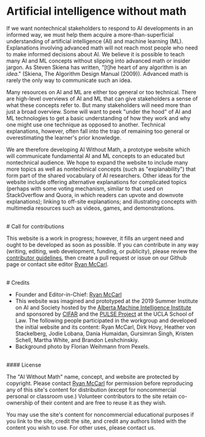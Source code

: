 # Artificial intelligence without math

If we want nontechnical stakeholders to respond to AI developments in an informed way, we must help them acquire a more-than-superficial understanding of artificial intelligence (AI) and machine learning (ML). Explanations involving advanced math will not reach most people who need to make informed decisions about AI. We believe it is possible to teach many AI and ML concepts without slipping into advanced math or insider jargon. As Steven Skiena has written, "[t]he heart of any algorithm is an _idea_." (Skiena, The Algorithm Design Manual (2009)). Advanced math is rarely the only way to communicate such an idea.

Many resources on AI and ML are either too general or too technical. There are  high-level overviews of AI and ML that can give stakeholders a sense of what these concepts refer to. But many stakeholders will need more than just a broad overview. Some will want to peek "under the hood" of AI and ML technologies to get a basic understanding of how they work and why one might use one technique as opposed to another. Technical explanations, however, often fall into the trap of remaining too general or overestimating the learner's prior knowledge.

We are therefore developing AI Without Math, a prototype website which will communicate fundamental AI and ML concepts to an educated but nontechnical audience. We hope to expand the website to include many more topics as well as nontechnical concepts (such as "explanability") that form part of the shared vocabulary of AI researchers. Other ideas for the website include offering alternative explanations for complicated topics (perhaps with some voting mechanism, similar to that used on StackOverflow and Quora, in which readers can upvote and downvote explanations); linking to off-site explanations; and illustrating concepts with multimedia resources such as videos, games, and demonstrations.

<br>
# Call for contributions

This website is a work in progress; however, it fills an urgent need and ought to be developed as soon as possible. If you can contribute in any way (writing, editing, web development, funding, or publicity), please review the [contributor guidelines](https://www.aiwithoutmath.com/contributor%20guidelines), then create a pull request or issue on our Github page or contact site editor [Ryan McCarl](mailto:mccarl@law.ucla.edu).

<br>
# Credits
<br>

- Founder and Editor-in-Chief: [Ryan McCarl](http://ryanmccarl.com)
- This website was imagined and prototyped at the 2019 Summer Institute on AI and Society hosted by the [Alberta Machine Intelligence Institute](https://www.amii.ca/) and sponsored by [CIFAR](https://www.cifar.ca/) and the [PULSE Project](http://aipulse.org) at the UCLA School of Law. The following people participated in the workgroup and developed the initial website and its content: Ryan McCarl, Dirk Hovy, Heather von Stackelberg, Jodie Lobana, Dania Humaidan, Gursimran Singh, Kristen Schell, Martha White, and Brandon Leshchinskiy.
- Background photo by Florian Weihmann from Pexels.

<br>
#### License
<br>

The "AI Without Math" name, concept, and website are protected by copyright. Please contact [Ryan McCarl](mailto:mccarl@law.ucla.edu) for permission before reproducing any of this site's content for distribution (except for noncommercial personal or classroom use.) Volunteer contributors to the site retain co-ownership of their content and are free to reuse it as they wish.

You may use the site's content for noncommercial educational purposes if you link to the site, credit the site, and credit any authors listed with the content you wish to use. For other uses, please contact us.
